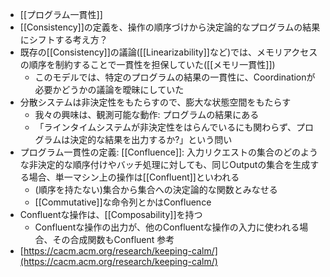 - [[プログラム一貫性]]
- [[Consistency]]の定義を、操作の順序づけから決定論的なプログラムの結果にシフトする考え方？
- 既存の[[Consistency]]の議論([[Linearizability]]など)では、メモリアクセスの順序を制約することで一貫性を担保していた([[メモリ一貫性]])
	- このモデルでは、特定のプログラムの結果の一貫性に、Coordinationが必要かどうかの議論を曖昧にしていた
- 分散システムは非決定性をもたらすので、膨大な状態空間をもたらす
	- 我々の興味は、観測可能な動作: プログラムの結果にある
	- 「ラインタイムシステムが非決定性をはらんでいるにも関わらず、プログラムは決定的な結果を出力するか?」という問い
- プログラム一貫性の定義: [[Confluence]]: 入力リクエストの集合のどのような非決定的な順序付けやバッチ処理に対しても、同じOutputの集合を生成する場合、単一マシン上の操作は[[Confluent]]といわれる
	- (順序を持たない)集合から集合への決定論的な関数とみなせる
	- [[Commutative]]な命令列とかはConfluence
- Confluentな操作は、[[Composability]]を持つ
	- Confluentな操作の出力が、他のConfluentな操作の入力に使われる場合、その合成関数もConfluent
参考
- [https://cacm.acm.org/research/keeping-calm/](https://cacm.acm.org/research/keeping-calm/)
